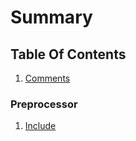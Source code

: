 
# Summary

## Table Of Contents

 1) [Comments](./comments.md)

### Preprocessor
 1) [Include](./preprocessor/include.md)
